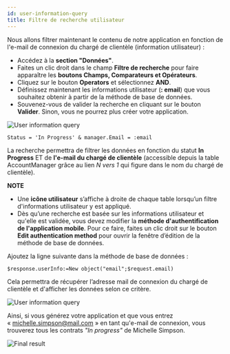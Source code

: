 ```yaml
---
id: user-information-query
title: Filtre de recherche utilisateur
---
```


Nous allons filtrer maintenant le contenu de notre application en fonction de l'e-mail de connexion du chargé de clientèle (information utilisateur) :

* Accédez à la **section "Données"**. 
* Faites un clic droit dans le champ **Filtre de recherche** pour faire apparaître les **boutons Champs, Comparateurs et Opérateurs**.
* Cliquez sur le bouton **Operators** et sélectionnez **AND**.
* Définissez maintenant les informations utilisateur (**: email**) que vous souhaitez obtenir à partir de la méthode de base de données.
* Souvenez-vous de valider la recherche en cliquant sur le bouton **Valider**. Sinon, vous ne pourrez plus créer votre application.

![User information query](assets/en/restricted-queries/user-information-query.png)

    Status = 'In Progress' & manager.Email = :email 
    

La recherche permettra de filtrer les données en fonction du statut **In Progress** ET de **l'e-mail du chargé de clientèle** (accessible depuis la table AccountManager grâce au lien *N vers 1* qui figure dans le nom du chargé de clientèle).<div class = "tips"> 

**NOTE**

* Une **icône utilisateur** s’affiche à droite de chaque table lorsqu’un filtre d'informations utilisateur y est appliqué.
* Dès qu’une recherche est basée sur les informations utilisateur et qu'elle est validée, vous devez modifier la **méthode d'authentification de l'application mobile**. Pour ce faire, faites un clic droit sur le bouton **Edit authentication method** pour ouvrir la fenêtre d’édition de la méthode de base de données.</div> 

Ajoutez la ligne suivante dans la méthode de base de données :

    $response.userInfo:=New object("email";$request.email)
    

Cela permettra de récupérer l’adresse mail de connexion du chargé de clientèle et d'afficher les données selon ce critère.

![User information query](assets/en/restricted-queries/database-method-user-information-query.png)

Ainsi, si vous générez votre application et que vous entrez « michelle.simpson@mail.com » en tant qu'e-mail de connexion, vous trouverez tous les contrats *"In progress"* de Michelle Simpson.

![Final result](assets/en/restricted-queries/restricted-queries-final-result.png)